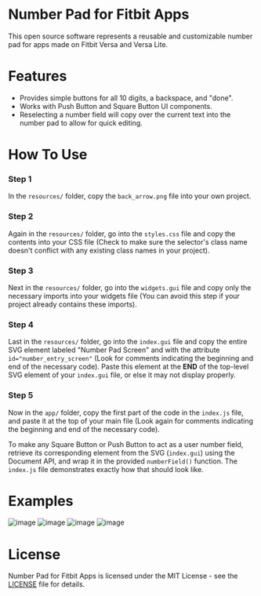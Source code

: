 # Number Pad for Fitbit Apps
This open source software represents a reusable and customizable number pad for apps made on Fitbit Versa and Versa Lite. 

# Features
- Provides simple buttons for all 10 digits, a backspace, and "done".
- Works with Push Button and Square Button UI components.
- Reselecting a number field will copy over the current text into the number pad to allow for quick editing.

# How To Use
### Step 1
In the `resources/` folder, copy the `back_arrow.png` file into your own project.

### Step 2
Again in the `resources/` folder, go into the `styles.css` file and copy the contents into your CSS file 
(Check to make sure the selector's class name doesn't conflict with any existing class names in your project).

### Step 3
Next in the `resources/` folder, go into the `widgets.gui` file and copy only the necessary imports into your widgets file
(You can avoid this step if your project already contains these imports).

### Step 4
Last in the `resources/` folder, go into the `index.gui` file and copy the entire SVG element labeled "Number Pad Screen"
and with the attribute `id="number_entry_screen"` (Look for comments indicating the beginning and end of the necessary code). 
Paste this element at the __END__ of the top-level SVG element of your `index.gui` file, or else it may not display properly.

### Step 5
Now in the `app/` folder, copy the first part of the code in the `index.js` file, and paste it at the top of your main file
(Look again for comments indicating the beginning and end of the necessary code).

To make any Square Button or Push Button to act as a user number field, retrieve its corresponding element 
from the SVG (`index.gui`) using the Document API, and wrap it in the provided `numberField()` function. 
The `index.js` file demonstrates exactly how that should look like.

# Examples
![image](https://user-images.githubusercontent.com/3473945/62004286-1d7f4e00-b0f1-11e9-92a5-99dffa677d5d.png)
![image](https://user-images.githubusercontent.com/3473945/62004287-25d78900-b0f1-11e9-9172-564bb95027c0.png)
![image](https://user-images.githubusercontent.com/3473945/62004288-296b1000-b0f1-11e9-96ef-deafff86cdbe.png)
![image](https://user-images.githubusercontent.com/3473945/62004292-2c660080-b0f1-11e9-9b91-de7395f98e91.png)

# License
Number Pad for Fitbit Apps is licensed under the MIT License - see the [LICENSE](https://github.com/denk0403/Fitbit-Number-Pad/blob/master/LICENSE) file for details.
